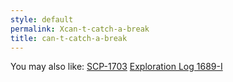 ```yaml
---
style: default
permalink: Xcan-t-catch-a-break
title: can-t-catch-a-break
---
```

You may also like:
[SCP-1703](http://scp-wiki.net/scp-1703)
[Exploration Log 1689-I](http://scp-wiki.net/exploration-log-1689-i)